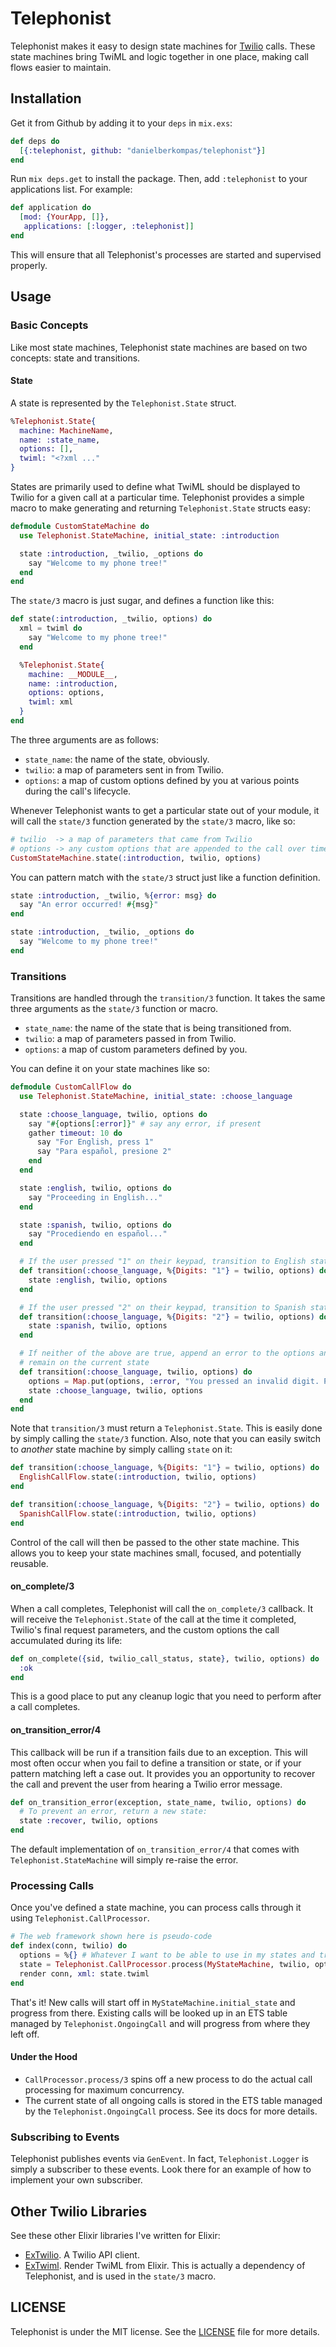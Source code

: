 Telephonist
===========

Telephonist makes it easy to design state machines for [Twilio][twilio] calls. 
These state machines bring TwiML and logic together in one place, making call 
flows easier to maintain.

## Installation

Get it from Github by adding it to your `deps` in `mix.exs`: 

```elixir
def deps do
  [{:telephonist, github: "danielberkompas/telephonist"}]
end
```

Run `mix deps.get` to install the package.  Then, add `:telephonist` to your 
applications list. For example:

```elixir
def application do
  [mod: {YourApp, []},
   applications: [:logger, :telephonist]]
end
```

This will ensure that all Telephonist's processes are started and supervised
properly.

## Usage


### Basic Concepts

Like most state machines, Telephonist state machines are based on two concepts: 
state and transitions.

#### State

A state is represented by the `Telephonist.State` struct.

```elixir
%Telephonist.State{
  machine: MachineName,
  name: :state_name,
  options: [],
  twiml: "<?xml ..."
}
```

States are primarily used to define what TwiML should be displayed to Twilio for
a given call at a particular time. Telephonist provides a simple macro to make 
generating and returning `Telephonist.State` structs easy:

```elixir
defmodule CustomStateMachine do
  use Telephonist.StateMachine, initial_state: :introduction

  state :introduction, _twilio, _options do
    say "Welcome to my phone tree!"
  end
end
```

The `state/3` macro is just sugar, and defines a function like this:

```elixir
def state(:introduction, _twilio, options) do
  xml = twiml do
    say "Welcome to my phone tree!"
  end

  %Telephonist.State{
    machine: __MODULE__,
    name: :introduction,
    options: options,
    twiml: xml
  }
end
```

The three arguments are as follows:

- `state_name`: the name of the state, obviously.
- `twilio`: a map of parameters sent in from Twilio.
- `options`: a map of custom options defined by you at various points during the
  call's lifecycle.

Whenever Telephonist wants to get a particular state out of your module, it will
call the `state/3` function generated by the `state/3` macro, like so:

```elixir
# twilio  -> a map of parameters that came from Twilio
# options -> any custom options that are appended to the call over time
CustomStateMachine.state(:introduction, twilio, options)
```

You can pattern match with the `state/3` struct just like a function definition.

```elixir
state :introduction, _twilio, %{error: msg} do
  say "An error occurred! #{msg}"
end

state :introduction, _twilio, _options do
  say "Welcome to my phone tree!"
end
```

### Transitions

Transitions are handled through the `transition/3` function. It takes the same
three arguments as the `state/3` function or macro.

- `state_name`: the name of the state that is being transitioned from.
- `twilio`: a map of parameters passed in from Twilio.
- `options`: a map of custom parameters defined by you.

You can define it on your state machines like so:

```elixir
defmodule CustomCallFlow do
  use Telephonist.StateMachine, initial_state: :choose_language

  state :choose_language, twilio, options do
    say "#{options[:error]}" # say any error, if present
    gather timeout: 10 do
      say "For English, press 1"
      say "Para español, presione 2"
    end
  end

  state :english, twilio, options do
    say "Proceeding in English..."
  end

  state :spanish, twilio, options do
    say "Procediendo en español..."
  end

  # If the user pressed "1" on their keypad, transition to English state
  def transition(:choose_language, %{Digits: "1"} = twilio, options) do
    state :english, twilio, options
  end

  # If the user pressed "2" on their keypad, transition to Spanish state
  def transition(:choose_language, %{Digits: "2"} = twilio, options) do
    state :spanish, twilio, options
  end

  # If neither of the above are true, append an error to the options and
  # remain on the current state
  def transition(:choose_language, twilio, options) do
    options = Map.put(options, :error, "You pressed an invalid digit. Please try again.")
    state :choose_language, twilio, options
  end
end
```

Note that `transition/3` must return a `Telephonist.State`. This is easily done
by simply calling the `state/3` function. Also, note that you can easily switch
to _another_ state machine by simply calling `state` on it:

```elixir
def transition(:choose_language, %{Digits: "1"} = twilio, options) do
  EnglishCallFlow.state(:introduction, twilio, options)
end

def transition(:choose_language, %{Digits: "2"} = twilio, options) do
  SpanishCallFlow.state(:introduction, twilio, options)
end
```

Control of the call will then be passed to the other state machine. This allows
you to keep your state machines small, focused, and potentially reusable.

#### on_complete/3

When a call completes, Telephonist will call the `on_complete/3` callback. It
will receive the `Telephonist.State` of the call at the time it completed,
Twilio's final request parameters, and the custom options the call accumulated
during its life:

```elixir
def on_complete({sid, twilio_call_status, state}, twilio, options) do
  :ok
end
```

This is a good place to put any cleanup logic that you need to perform after a
call completes.

#### on_transition_error/4

This callback will be run if a transition fails due to an exception. This will
most often occur when you fail to define a transition or state, or if your
pattern matching left a case out. It provides you an opportunity to recover the
call and prevent the user from hearing a Twilio error message.

```elixir
def on_transition_error(exception, state_name, twilio, options) do
  # To prevent an error, return a new state:
  state :recover, twilio, options
end
```

The default implementation of `on_transition_error/4` that comes with
`Telephonist.StateMachine` will simply re-raise the error.

### Processing Calls

Once you've defined a state machine, you can process calls through it using
`Telephonist.CallProcessor`.

```elixir
# The web framework shown here is pseudo-code
def index(conn, twilio) do
  options = %{} # Whatever I want to be able to use in my states and transitions
  state = Telephonist.CallProcessor.process(MyStateMachine, twilio, options)
  render conn, xml: state.twiml
end
```

That's it! New calls will start off in `MyStateMachine.initial_state` and
progress from there. Existing calls will be looked up in an ETS table managed by
`Telephonist.OngoingCall` and will progress from where they left off.

#### Under the Hood

- `CallProcessor.process/3` spins off a new process to do the actual call
  processing for maximum concurrency.
- The current state of all ongoing calls is stored in the ETS table managed by
  the `Telephonist.OngoingCall` process. See its docs for more details.

### Subscribing to Events

Telephonist publishes events via `GenEvent`. In fact, `Telephonist.Logger` is
simply a subscriber to these events. Look there for an example of how to
implement your own subscriber.

## Other Twilio Libraries

See these other Elixir libraries I've written for Elixir:

- [ExTwilio][ex_twilio]. A Twilio API client.
- [ExTwiml][ex_twiml]. Render TwiML from Elixir. This is actually a dependency
  of Telephonist, and is used in the `state/3` macro.

## LICENSE
Telephonist is under the MIT license. See the [LICENSE](/LICENSE.md) file for 
more details.


[ex_twilio]: https://github.com/danielberkompas/ex_twilio
[ex_twiml]: https://github.com/danielberkompas/ex_twiml
[twilio]: http://twilio.com
